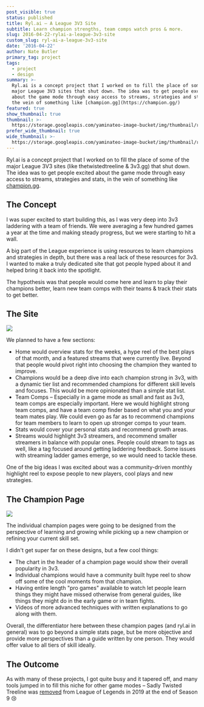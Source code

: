 ```yaml
---
post_visible: true
status: published
title: Ryl.ai – A League 3V3 Site
subtitle: Learn champion strengths, team comps watch pros & more.
slug: 2016-04-22-rylai-a-league-3v3-site
custom_slug: ryl-ai-a-league-3v3-site
date: '2016-04-22'
author: Nate Butler
primary_tag: project
tags:
  - project
  - design
summary: >-
  Ryl.ai is a concept project that I worked on to fill the place of some of the
  major League 3V3 sites that shut down. The idea was to get people excited
  about the game mode through easy access to streams, strategies and stats, in
  the vein of something like [champion.gg](https://champion.gg/)
featured: true
show_thumbnail: true
thumbnail: >-
  https://storage.googleapis.com/yaminateo-image-bucket/img/thumbnail/rylai-3v3-1x1.jpg
prefer_wide_thumbnail: true
wide_thumbnail: >-
  https://storage.googleapis.com/yaminateo-image-bucket/img/thumbnail/rylai-3v3-2x1.jpg
---
```

Ryl.ai is a concept project that I worked on to fill the place of some of the major League 3V3 sites (like thetwistedtreeline & 3v3.gg) that shut down. The idea was to get people excited about the game mode through easy access to streams, strategies and stats, in the vein of something like [champion.gg](https://champion.gg/).

## The Concept
I was super excited to start building this, as I was very deep into 3v3 laddering with a team of friends. We were averaging a few hundred games a year at the time and making steady progress, but we were starting to hit a wall.

A big part of the League experience is using resources to learn champions and strategies in depth, but there was a real lack of these resources for 3v3. I wanted to make a truly dedicated site that got people hyped about it and helped bring it back into the spotlight.

The hypothesis was that people would come here and learn to play their champions better, learn new team comps with their teams & track their stats to get better.

## The Site

![](https://storage.googleapis.com/yaminateo-image-bucket/img/attachments/rylai-3v3/604bbeb294938f3d44f9bcc5_Screen%20Shot%202021-03-12%20at%2011.13.43%20AM.jpg)

We planned to have a few sections:
- Home would overview stats for the weeks, a hype reel of the best plays of that month, and a featured streams that were currently live. Beyond that people would pivot right into choosing the champion they wanted to improve.
- Champions would be a deep dive into each champion strong in 3v3, with a dynamic tier list and recommended champions for different skill levels and focuses. This would be more opinionated than a simple stat list.
- Team Comps – Especially in a game mode as small and fast as 3v3, team comps are especially important. Here we would highlight strong team comps, and have a team comp finder based on what you and your team mates play. We could even go as far as to recommend champions for team members to learn to open up stronger comps to your team.
- Stats would cover your personal stats and recommend growth areas.
- Streams would highlight 3v3 streamers, and recommend smaller streamers in balance with popular ones. People could stream to tags as well, like a tag focused around getting laddering feedback. Some issues with streaming ladder games emerge, so we would need to tackle these.

One of the big ideas I was excited about was a community-driven monthly highlight reel to expose people to new players, cool plays and new strategies.

## The Champion Page

![](https://storage.googleapis.com/yaminateo-image-bucket/img/attachments/rylai-3v3/604bbf594ff35756f3906d3f_Screen%20Shot%202021-03-12%20at%2011.13.53%20AM.jpg)

The individual champion pages were going to be designed from the perspective of learning and growing while picking up a new champion or refining your current skill set.

I didn't get super far on these designs, but a few cool things:
- The chart in the header of a champion page would show their overall popularity in 3v3.
- Individual champions would have a community built hype reel to show off some of the cool moments from that champion.
- Having entire length "pro games" available to watch let people learn things they might have missed otherwise from general guides, like things they might do in the early game or in team fights.
- Videos of more advanced techniques with written explanations to go along with them.

Overall, the differentiator here between these champion pages (and ryl.ai in general) was to go beyond a simple stats page, but be more objective and provide more perspectives than a guide written by one person. They would offer value to all tiers of skill ideally.

## The Outcome

As with many of these projects, I got quite busy and it tapered off, and many tools jumped in to fill this niche for other game modes – Sadly Twisted Treeline was [removed](https://leagueoflegends.fandom.com/wiki/Twisted_Treeline) from League of Legends in 2019 at the end of Season 9 😢